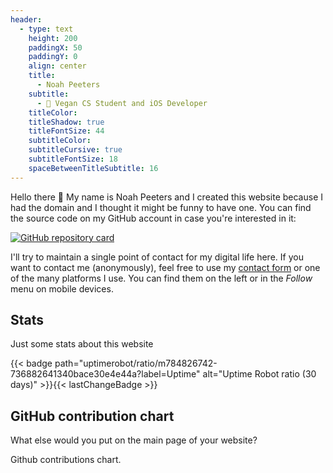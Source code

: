 ```yaml
---
header:
  - type: text
    height: 200
    paddingX: 50
    paddingY: 0
    align: center
    title:
      - Noah Peeters
    subtitle:
      - 🌱 Vegan CS Student and iOS Developer
    titleColor:
    titleShadow: true
    titleFontSize: 44
    subtitleColor:
    subtitleCursive: true
    subtitleFontSize: 18
    spaceBetweenTitleSubtitle: 16
---
```


Hello there :wave: My name is Noah Peeters and I created this website because I had the domain and I thought it might be funny to have one. You can find the source code on my GitHub account in case you're interested in it:

[![GitHub repository card](https://github-readme-stats.vercel.app/api/pin/?username=NoahPeeters&repo=noahpeeters.de)](https://github.com/NoahPeeters/noahpeeters.de)

I'll try to maintain a single point of contact for my digital life here. If you want to contact me (anonymously), feel free to use my [contact form](/contact) or one of the many platforms I use. You can find them on the left or in the *Follow* menu on mobile devices.

## Stats
Just some stats about this website

{{< badge path="uptimerobot/ratio/m784826742-736882641340bace30e4e44a?label=Uptime" alt="Uptime Robot ratio (30 days)" >}}{{< lastChangeBadge >}}

## GitHub contribution chart
What else would you put on the main page of your website?

<!-- Github calendar -->
<script src="https://unpkg.com/github-calendar@latest/dist/github-calendar.min.js"></script>
<link rel="stylesheet" href="https://unpkg.com/github-calendar@latest/dist/github-calendar-responsive.css" />
<div class="calendar">Github contributions chart.</div>
<script>GitHubCalendar(".calendar", "NoahPeeters", { responsive: true });</script>
